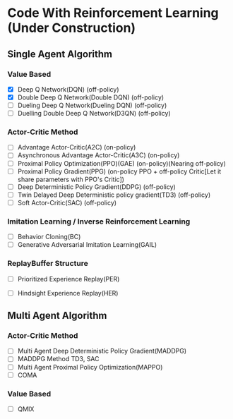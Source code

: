 # Code With Reinforcement Learning (Under Construction)

## Single Agent Algorithm

### Value Based

- [x] Deep Q Network(DQN) (off-policy)
- [x] Double Deep Q Network(Double DQN) (off-policy)
- [ ] Dueling Deep Q Network(Dueling DQN) (off-policy)
- [ ] Duelling Double Deep Q Network(D3QN) (off-policy)

### Actor-Critic Method

- [ ] Advantage Actor-Critic(A2C) (on-policy)
- [ ] Asynchronous Advantage Actor-Critic(A3C) (on-policy)
- [ ] Proximal Policy Optimization(PPO)(GAE) (on-policy)(Nearing off-policy)
- [ ] Proximal Policy Gradient(PPG) (on-policy PPO + off-policy Critic[Let it share parameters with PPO's Critic])
- [ ] Deep Deterministic Policy Gradient(DDPG) (off-policy)
- [ ] Twin Delayed Deep Deterministic policy gradient(TD3) (off-policy)
- [ ] Soft Actor-Critic(SAC) (off-policy)

### Imitation Learning / Inverse Reinforcement Learning

- [ ] Behavior Cloning(BC)
- [ ] Generative Adversarial Imitation Learning(GAIL)

### ReplayBuffer Structure

- [ ] Prioritized Experience Replay(PER)
- [ ] Hindsight Experience Replay(HER)


## Multi Agent Algorithm

### Actor-Critic Method

- [ ] Multi Agent Deep Deterministic Policy Gradient(MADDPG)
- [ ] MADDPG Method TD3, SAC
- [ ] Multi Agent Proximal Policy Optimization(MAPPO)
- [ ] COMA

### Value Based

- [ ] QMIX
